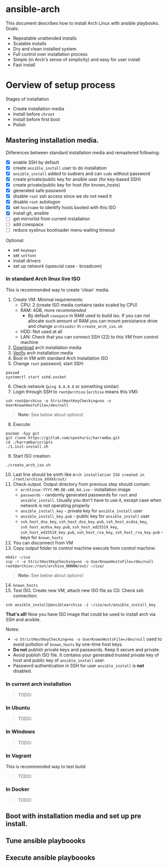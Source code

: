 # ansible-arch

This document describes how to install Arch Linux with ansible playbooks. 
Goals:
- Repeatable unattended installs
- Scalable installs
- Dry and clean installed system
- Full control over installation process
- Simple (in Arch's sense of simplicity) and easy for user install
- Fast install

# Oerview of setup process

Stages of installation
- Create installation media
- Install before `chroot`
- Install before first boot
- Polish

## Mastering installation media.

Diiferences between standard installation media and remastered following:
- [x] enable SSH by default
- [x] create `ansible_install` user to do installation
- [x] `ansible_install` added to sudoers and can `sudo` without password
- [x] create private/public key for ansible user (for key-based SSH)
- [x] create private/public key for host (for known_hosts)
- [x] generated safe password
- [x] disable `root` ssh access since we do not need it
- [x] disable `root` autologon
- [x] set `hostname` to identify hosts booted with this ISO
- [x] install git, ansible 
- [ ] get mirrorlist from current installation
- [ ] add cowspace
- [ ] reduce syslinux bootloader menu waiting timeout

Optional:
- set `keymaps`
- set `setfont`
- install drivers
- set up network (spescial case - broadcom)


### In standard Arch linux live ISO

This is recommended way to create 'clean' media. 

1. Create VM. Minimal requirements: 
    - CPU: 2 (create ISO media contains tasks scaled by CPU)
    - RAM: 4GB, *more recommended*
        - By default `cowspace` in RAM used to build iso. If you can not allocate such amount of RAM you can mount persistance drive and change `archisodir` in `create_arch_iso.sh`
    - HDD: Not used at all
    - LAN: Check that you can connect SSH (22) to this VM from control machine
2. [Download](https://www.archlinux.org/download/) arch installation media
3. [Verify](https://wiki.archlinux.org/index.php/Installation_guide#Verify_signature) arch installation media
4. Boot in VM with standard Arch Installation ISO
5. Change `root` password, start SSH:
```shell
passwd
systemctl start sshd.socket
```
6. Check network (`ping 8.8.8.8` or something similar)
7. Login through SSH to `root@archiso` (`archiso` means this VM): 
```shell
ssh root@archiso -o StrictHostKeyChecking=no -o UserKnownHostsFile=/dev/null
```
> **Note:** See below about options!
8. Execute:
```shell
pacman -Syy git
git clone https://gitlab.com/speshuric/karramba.git
cd ./karramba/scripts
./1.init-install.sh
```
9. Start ISO creation:
```shell
./create_arch_iso.sh
``` 
10. Last line should be smth like  `Arch installation ISO created in /root/archiso_XXXXX/out/`
11. Check output. Output directory from previous step should contain:
    - `archlinux-YYYY.MM.DD-x86_64.iso` - installation image
    - `passwords` - randomly generated passwords for `root` and `ansible_install`. Usually you don't have to use it, except case when network is not operating properly
    - `ansible_install_key` - private key for `ansible_install` user
    - `ansible_install_key.pub` - public key for `ansible_install` user
    - `ssh_host_dsa_key`, `ssh_host_dsa_key.pub`, `ssh_host_ecdsa_key`, `ssh_host_ecdsa_key.pub`, `ssh_host_ed25519_key`, `ssh_host_ed25519_key.pub`, `ssh_host_rsa_key`, `ssh_host_rsa_key.pub` - keys for `known_hosts`
12. You can disconnect from VM
13. Copy output folder to control machine execute from control machine:
```shell
mkdir ~/iso
scp -r -o StrictHostKeyChecking=no -o UserKnownHostsFile=/dev/null root@archiso:/root/archiso_NNNNN/out/ ~/iso/
```
> **Note:** See below about options!
14. `known_hosts`
15. Test ISO. Create new VM, attach new ISO file as CD. Check ssh connection:
```shell
ssh ansible_install@ansiblearchiso -i ~/iso/out/ansible_install_key
```

**That's all!** Now you have ISO image that could be used to install arch via SSH and ansible. 
  
    
Notes:
- `-o StrictHostKeyChecking=no -o UserKnownHostsFile=/dev/null` used to avoid pollution of `known_hosts` by one-time host keys.
- **Do not** publish private keys and passwords. Keep it secure and private.
- Avoid publish ISO file. It contains your generated trusted private key of host and public key of `ansible_install` user.
- Password authentication in SSH for user `ansible_install` is **not** disabled.  

### In current arch installation
> TODO:

### In Ubuntu
> TODO:

### In Windows
> TODO:
### In Vagrant
This is recommended way to test build
> TODO:

### In Docker 
> TODO:

## Boot with installation media and set up pre install.

## Tune ansible playboooks

## Execute ansible playboooks